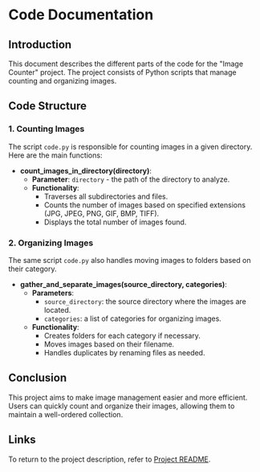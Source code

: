 # Code Documentation

## Introduction

This document describes the different parts of the code for the "Image Counter" project. The project consists of Python scripts that manage counting and organizing images.

## Code Structure

### 1. Counting Images

The script `code.py` is responsible for counting images in a given directory. Here are the main functions:

- **count_images_in_directory(directory)**:
  - **Parameter**: `directory` - the path of the directory to analyze.
  - **Functionality**:
    - Traverses all subdirectories and files.
    - Counts the number of images based on specified extensions (JPG, JPEG, PNG, GIF, BMP, TIFF).
    - Displays the total number of images found.

### 2. Organizing Images

The same script `code.py` also handles moving images to folders based on their category.

- **gather_and_separate_images(source_directory, categories)**:
  - **Parameters**:
    - `source_directory`: the source directory where the images are located.
    - `categories`: a list of categories for organizing images.
  - **Functionality**:
    - Creates folders for each category if necessary.
    - Moves images based on their filename.
    - Handles duplicates by renaming files as needed.

## Conclusion

This project aims to make image management easier and more efficient. Users can quickly count and organize their images, allowing them to maintain a well-ordered collection.

## Links

To return to the project description, refer to [Project README](./README_Project.md).

